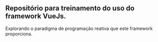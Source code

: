 ## Repositório para treinamento do uso do framework VueJs. 
Explorando o paradigma de programação reativa que este framework proporciona.
